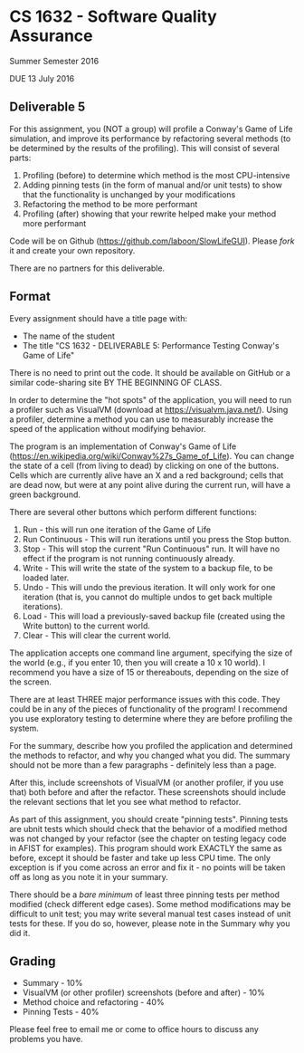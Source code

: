 # CS 1632 - Software Quality Assurance
Summer Semester 2016

DUE 13 July 2016

## Deliverable 5

For this assignment, you (NOT a group) will profile a Conway's Game of Life simulation, and improve its performance by refactoring several methods (to be determined by the results of the profiling).  This will consist of several parts:

1. Profiling (before) to determine which method is the most CPU-intensive
2. Adding pinning tests (in the form of manual and/or unit tests) to show that the functionality is unchanged by your modifications
2. Refactoring the method to be more performant
3. Profiling (after) showing that your rewrite helped make your method more performant

Code will be on Github (https://github.com/laboon/SlowLifeGUI).  Please _fork_ it and create your own repository.

There are no partners for this deliverable.

## Format
Every assignment should have a title page with:
* The name of the student
* The title "CS 1632 - DELIVERABLE 5: Performance Testing Conway's Game of Life"

There is no need to print out the code.  It should be available on GitHub or a similar code-sharing site BY THE BEGINNING OF CLASS.

In order to determine the "hot spots" of the application, you will need to run a profiler such as VisualVM (download at https://visualvm.java.net/).  Using a profiler, determine a method you can use to measurably increase the speed of the application without modifying behavior.  

The program is an implementation of Conway's Game of Life (https://en.wikipedia.org/wiki/Conway%27s_Game_of_Life).  You can change the state of a cell (from living to dead) by clicking on one of the buttons.  Cells which are currently alive have an X and a red background; cells that are dead now, but were at any point alive during the current run, will have a green background.

There are several other buttons which perform different functions:

1. Run - this will run one iteration of the Game of Life
2. Run Continuous - This will run iterations until you press the Stop button.
3. Stop - This will stop the current "Run Continuous" run.  It will have no effect if the program is not running continuously already.
4. Write - This will write the state of the system to a backup file, to be loaded later.
5. Undo - This will undo the previous iteration.  It will only work for one iteration (that is, you cannot do multiple undos to get back multiple iterations).
6. Load - This will load a previously-saved backup file (created using the Write button) to the current world.
7. Clear - This will clear the current world.

The application accepts one command line argument, specifying the size of the world (e.g., if you enter 10, then you will create a 10 x 10 world).  I recommend you have a size of 15 or thereabouts, depending on the size of the screen.

There are at least THREE major performance issues with this code.  They could be in any of the pieces of functionality of the program!  I recommend you use exploratory testing to determine where they are before profiling the system.

For the summary, describe how you profiled the application and determined the methods to refactor, and why you changed what you did.  The summary should not be more than a few paragraphs - definitely less than a page. 

After this, include screenshots of VisualVM (or another profiler, if you use that) both before and after the refactor.  These screenshots should include the relevant sections that let you see what method to refactor.

As part of this assignment, you should create "pinning tests".  Pinning tests are ubnit tests which should check that the behavior of a modified method was not changed by your refactor (see the chapter on testing legacy code in AFIST for examples).  This program should work EXACTLY the same as before, except it should be faster and take up less CPU time.  The only exception is if you come across an error and fix it - no points will be taken off as long as you note it in your summary.

There should be a *bare minimum* of least three pinning tests per method modified (check different edge cases).  Some method modifications may be difficult to unit test; you may write several manual test cases instead of unit tests for these.  If you do so, however, please note in the Summary why you did it.

## Grading
* Summary - 10%
* VisualVM (or other profiler) screenshots (before and after) - 10% 
* Method choice and refactoring - 40%
* Pinning Tests - 40%

Please feel free to email me or come to office hours to discuss any problems you have. 
 
